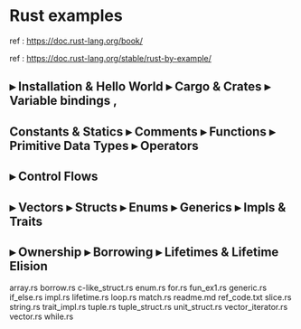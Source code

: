 #  Rust examples 

ref : https://doc.rust-lang.org/book/

ref : https://doc.rust-lang.org/stable/rust-by-example/


##  ▸ Installation & Hello World ▸ Cargo & Crates ▸ Variable bindings , 
## Constants & Statics ▸ Comments ▸ Functions ▸ Primitive Data Types ▸ Operators
##  ▸ Control Flows

## ▸ Vectors ▸ Structs ▸ Enums ▸ Generics ▸ Impls & Traits

## ▸ Ownership ▸ Borrowing ▸ Lifetimes & Lifetime Elision

 array.rs
 borrow.rs
 c-like_struct.rs
 enum.rs
 for.rs
 fun_ex1.rs
 generic.rs
 if_else.rs
 impl.rs
 lifetime.rs
 loop.rs
 match.rs
 readme.md
 ref_code.txt
 slice.rs
 string.rs
 trait_impl.rs
 tuple.rs
 tuple_struct.rs
 unit_struct.rs
 vector_iterator.rs
 vector.rs
 while.rs
